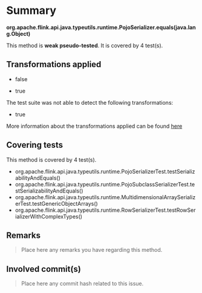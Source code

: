 # Summary
**org.apache.flink.api.java.typeutils.runtime.PojoSerializer.equals(java.lang.Object)**

This method is **weak pseudo-tested**.
It is covered by 4 test(s). 


## Transformations applied

- false

- true


The test suite was not able to detect the following transformations:
 * true 


More information about the transformations applied can be found [here](https://github.com/STAMP-project/pitest-descartes)

## Covering tests
This method is covered by 4 test(s).
* org.apache.flink.api.java.typeutils.runtime.PojoSerializerTest.testSerializabilityAndEquals()
* org.apache.flink.api.java.typeutils.runtime.PojoSubclassSerializerTest.testSerializabilityAndEquals()
* org.apache.flink.api.java.typeutils.runtime.MultidimensionalArraySerializerTest.testGenericObjectArrays()
* org.apache.flink.api.java.typeutils.runtime.RowSerializerTest.testRowSerializerWithComplexTypes()


## Remarks
> Place here any remarks you have regarding this method.

## Involved commit(s)

> Place here any commit hash related to this issue.
